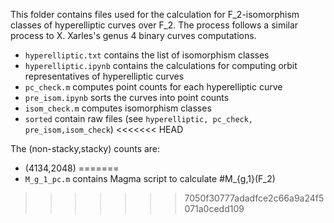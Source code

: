 This folder contains files used for the calculation for F_2-isomorphism classes of hyperelliptic curves over F_2. The process follows a similar process to X. Xarles's genus 4 binary curves computations.

- ```hyperelliptic.txt``` contains the list of isomorphism classes
- ```hyperelliptic.ipynb``` contains the calculations for computing orbit representatives of hyperelliptic curves
- ```pc_check.m``` computes point counts for each hyperelliptic curve
- ```pre_isom.ipynb``` sorts the curves into point counts
- ```isom_check.m``` computes isomorphism classes
- ```sorted``` contain raw files (see ```hyperelliptic, pc_check, pre_isom,isom_check```)
<<<<<<< HEAD

The (non-stacky,stacky) counts are:

- (4134,2048)
=======
- ```M_g_1_pc.m``` contains Magma script to calculate #M_{g,1}(F_2)
>>>>>>> 7050f30777adadfce2c66a9a24f5071a0cedd109
